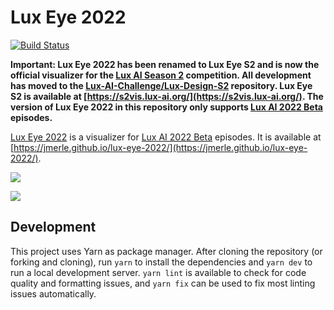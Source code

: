 # Lux Eye 2022

[![Build Status](https://github.com/jmerle/lux-eye-2022/workflows/Build/badge.svg)](https://github.com/jmerle/lux-eye-2022/actions/workflows/build.yml)

**Important: Lux Eye 2022 has been renamed to Lux Eye S2 and is now the official visualizer for the [Lux AI Season 2](https://www.kaggle.com/competitions/lux-ai-season-2) competition. All development has moved to the [Lux-AI-Challenge/Lux-Design-S2](https://github.com/Lux-AI-Challenge/Lux-Design-S2) repository. Lux Eye S2 is available at [https://s2vis.lux-ai.org/](https://s2vis.lux-ai.org/). The version of Lux Eye 2022 in this repository only supports [Lux AI 2022 Beta](https://www.kaggle.com/competitions/lux-ai-2022-beta) episodes.**

[Lux Eye 2022](https://jmerle.github.io/lux-eye-2022/) is a visualizer for [Lux AI 2022 Beta](https://www.kaggle.com/competitions/lux-ai-2022-beta) episodes. It is available at [https://jmerle.github.io/lux-eye-2022/](https://jmerle.github.io/lux-eye-2022/).

![](https://i.imgur.com/XWXW3cJ.png)

![](https://i.imgur.com/qFRj7V8.png)

## Development

This project uses Yarn as package manager. After cloning the repository (or forking and cloning), run `yarn` to install the dependencies and `yarn dev` to run a local development server. `yarn lint` is available to check for code quality and formatting issues, and `yarn fix` can be used to fix most linting issues automatically.
